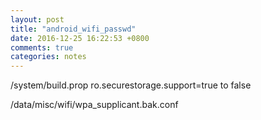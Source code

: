 ```yaml
---
layout: post
title: "android_wifi_passwd"
date: 2016-12-25 16:22:53 +0800
comments: true
categories: notes
---
```


/system/build.prop 
ro.securestorage.support=true to false

/data/misc/wifi/wpa_supplicant.bak.conf

